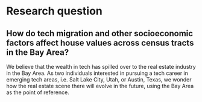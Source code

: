 # Research question
## How do tech migration and other socioeconomic factors affect house values across census tracts in the Bay Area?

We believe that the wealth in tech has spilled over to the real estate industry in the Bay Area. As two individuals interested in pursuing a tech career in emerging tech areas, i.e. Salt Lake City, Utah, or Austin, Texas, we wonder how the real estate scene there will evolve in the future, using the Bay Area as the point of reference.

